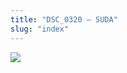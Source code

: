 ```yaml
---
title: "DSC_0320 – SUDA"
slug: "index"
---
```


[![](/wp-content/2015/05/DSC_0320-300x201.jpg)](/wp-content/2015/05/DSC_0320.jpg)